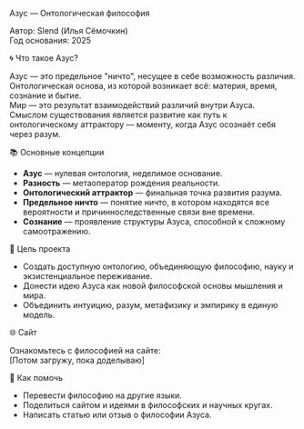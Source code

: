 Азус — Онтологическая философия

Автор: Slend (Илья Сёмочкин)  
Год основания: 2025  


🌀 Что такое Азус?

Азус — это предельное "ничто", несущее в себе возможность различия.  
Онтологическая основа, из которой возникает всё: материя, время, сознание и бытие.  
Мир — это результат взаимодействий различий внутри Азуса.  
Смыслом существования является развитие как путь к онтологическому аттрактору — моменту, когда Азус осознаёт себя через разум.


📚 Основные концепции

- **Азус** — нулевая онтология, неделимое основание.
- **Разность** — метаоператор рождения реальности.
- **Онтологический аттрактор** — финальная точка развития разума.
- **Предельное ничто** — понятие ничто, в котором находятся все вероятности и причинноследственные связи вне времени.
- **Сознание** — проявление структуры Азуса, способной к сложному самоотражению.


🧠 Цель проекта

- Создать доступную онтологию, объединяющую философию, науку и экзистенциальное переживание.
- Донести идею Азуса как новой философской основы мышления и мира.
- Объединить интуицию, разум, метафизику и эмпирику в единую модель.


🌐 Сайт

Ознакомьтесь с философией на сайте:  
 [Потом загружу, пока доделываю]



📣 Как помочь

- Перевести философию на другие языки.
- Поделиться сайтом и идеями в философских и научных кругах.
- Написать статью или отзыв о философии Азуса.
